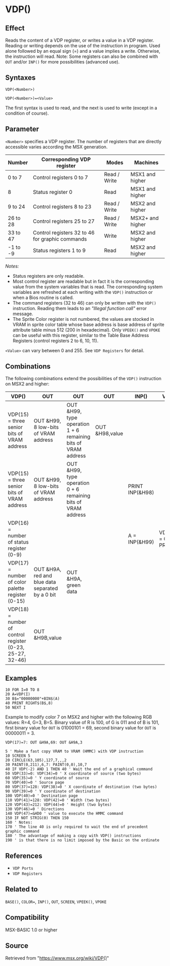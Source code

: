 # VDP()

## Effect

Reads the content of a VDP register, or writes a value in a VDP register. Reading or writing depends on the use of the instruction in program. Used alone followed by an equal sign (=) and a value implies a write. Otherwise, the instruction will read.
Note: Some registers can also be combined with `OUT` and/or `INP()` for more possibilities (advanced use).

## Syntaxes

`VDP(<Number>)`

`VDP(<Number>)=<Value>`

The first syntax is used to read, and the next is used to write (except in a condition of course).

## Parameter

`<Number>` specifies a VDP register. The number of registers that are directly accessible varies according the MSX generation. 

|Number|Corresponding VDP register|Modes|Machines|
|---|---|---|---|
|0 to 7|Control registers 0 to 7|Read / Write|MSX1 and higher|
|8|Status register 0|Read|MSX1 and higher|
|9 to 24|Control registers 8 to 23|Read / Write|MSX2 and higher|
|26 to 28|Control registers 25 to 27|Read / Write|MSX2+ and higher|
|33 to 47|Control registers 32 to 46 for graphic commands|Write|MSX2 and higher|
|-1 to -9|Status registers 1 to 9|Read|MSX2 and higher|

_Notes:_
- Status registers are only readable.
- Most control register are readable but in fact it is the corresponding value from the system variables that is read. The corresponding system variables are refreshed at each writing with the `VDP()` instruction or when a Bios routine is called.
- The command registers (32 to 46) can only be written with the `VDP()` instruction. Reading them leads to an _"Illegal function call"_ error message.
- The Sprite Color register is not numbered, the values are stocked in VRAM in sprite color table whose base address is  base address of sprite attribute table minus 512 (200 in hexadecimal). Only `VPEEK()` and `VPOKE` can be useful with this register, similar to the Table Base Address Registers (control registers 2 to 6, 10, 11).

`<Value>` can vary between 0 and 255. See `VDP Registers` for detail.

## Combinations

The following combinations extend the possibilities of the `VDP()` instruction on MSX2 and higher:

|VDP()|OUT|OUT|OUT|INP()|VDP()|Description|
|---|---|---|---|---|---|---|
|VDP(15) = three senior bits of VRAM address|OUT &H99, 8 low-bits of VRAM address| OUT &H99, type operation 1 + 6 remaining bits of VRAM address|OUT &H98,value|||Indirect access to write a specific VRAM address|
|VDP(15) = three senior bits of VRAM address|OUT &H99, 8 low-bits of VRAM address|OUT &H99, type operation 0 + 6 remaining bits of VRAM address||PRINT INP(&H98)||Indirect access to read a specific VRAM address|
|VDP(16) = number of status register (0-9)||||A = INP(&H99)|VDP(16) = 0: PRINT A|Indirect access to read a status register|
|VDP(17) = number of color palette register (0-15)|OUT &H9A, red and blue data separated by a 0 bit|OUT &H9A, green data||||Indirect access to write a color palette register|
|VDP(18) = number of control register (0-23, 25-27, 32-46)|OUT &H9B,value|||||Indirect access to write a control register|

## Examples

```basic
10 FOR I=0 TO 8
20 A=VDP(I)
30 B$="00000000"+BIN$(A)
40 PRINT RIGHT$(B$,8)
50 NEXT I
```

Example to modify color 7 on MSX2 and higher with the following RGB values: R=4, G=3, B=5. Binary value of R is 100, of G is 011 and of B is 101, first binary value for `OUT` is 01000101 = 69, second binary value for `OUT` is 00000011 = 3.

```basic
VDP(17)=7: OUT &H9A,69: OUT &H9A,3
```

```basic
5 ' Make a fast copy VRAM to VRAM (HMMC) with VDP instruction
10 SCREEN 5
20 CIRCLE(63,105),127,7,,,2
30 PAINT(0,211),6,7: PAINT(0,0),10,7
40 IF VDP(-2) AND 1 THEN 40 ' Wait the end of a graphical command
50 VDP(33)=0: VDP(34)=0 ' X coordinate of source (two bytes)
60 VDP(35)=0 ' Y coordinate of source
70 VDP(40)=0 ' Source page
80 VDP(37)=128: VDP(38)=0 ' X coordinate of destination (two bytes)
90 VDP(39)=0 ' Y coordinate of destination
100 VDP(40)=0 ' Destination page
110 VDP(41)=128: VDP(42)=0 ' Width (two bytes)
120 VDP(43)=212: VDP(44)=0 ' Height (two bytes)
130 VDP(46)=0 ' Directions
140 VDP(47)=&HD0 ' value to execute the HMMC command
150 IF NOT STRIG(0) THEN 150
160 ' Notes:
170 ' The line 40 is only required to wait the end of precedent graphic command
180 ' The advantage of making a copy with VDP() instructions
190 ' is that there is no limit imposed by the Basic on the ordinate
```

## References

- `VDP Ports`
- `VDP Registers`

## Related to

`BASE()`, `COLOR=`, `INP()`, `OUT`, `SCREEN`, `VPEEK()`, `VPOKE`

## Compatibility

MSX-BASIC 1.0 or higher

## Source

Retrieved from "https://www.msx.org/wiki/VDP()"
